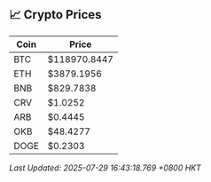 ## 📈 Crypto Prices

| Coin | Price |
| ---- | ----- |
| BTC | $118970.8447 |
| ETH | $3879.1956 |
| BNB | $829.7838 |
| CRV | $1.0252 |
| ARB | $0.4445 |
| OKB | $48.4277 |
| DOGE | $0.2303 |

_Last Updated: 2025-07-29 16:43:18.769 +0800 HKT_